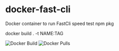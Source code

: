 # docker-fast-cli
Docker container to run FastCli speed test npm pkg


docker build .  -t NAME:TAG



![Docker Build](https://github.com/brucewillke/docker-fast-cli/actions/workflows/build-and-publish.yml/badge.svg)
![Docker Pulls](https://img.shields.io/docker/pulls/brucewillke/docker-fast-cli)
